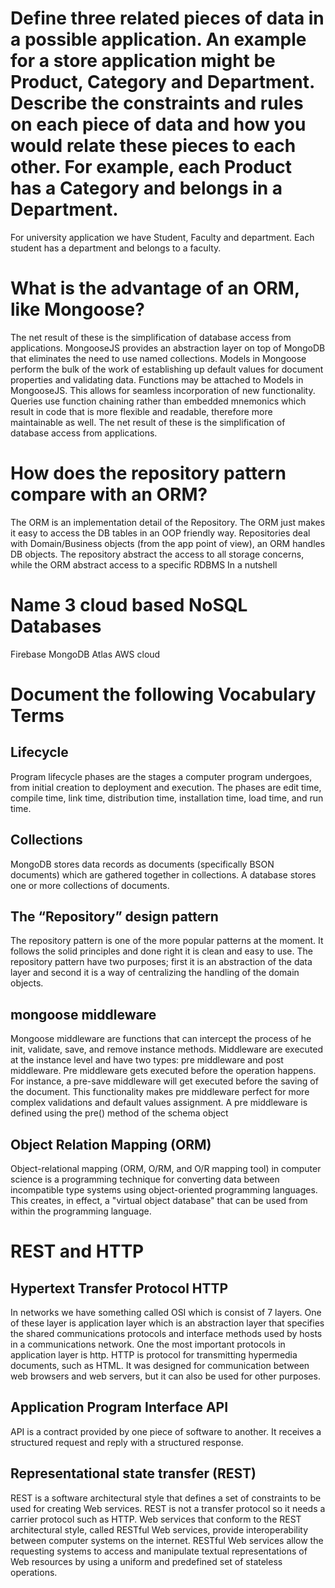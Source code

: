 # Define three related pieces of data in a possible application. An example for a store application might be Product, Category and Department. Describe the constraints and rules on each piece of data and how you would relate these pieces to each other. For example, each Product has a Category and belongs in a Department.
For university application we have Student, Faculty and department.
Each student has a department and belongs to a faculty.

# What is the advantage of an ORM, like Mongoose?
The net result of these is the simplification of database access from applications.
MongooseJS provides an abstraction layer on top of MongoDB that eliminates the need to use named collections.
Models in Mongoose perform the bulk of the work of establishing up default values for document properties and validating data.
Functions may be attached to Models in MongooseJS. This allows for seamless incorporation of new functionality.
Queries use function chaining rather than embedded mnemonics which result in code that is more flexible and readable, therefore more maintainable as well.
The net result of these is the simplification of database access from applications.

# How does the repository pattern compare with an ORM?
The ORM is an implementation detail of the Repository. The ORM just makes it easy to access the DB tables in an OOP friendly way.
Repositories deal with Domain/Business objects (from the app point of view), an ORM handles DB objects.
The repository abstract the access to all storage concerns, while the ORM abstract access to a specific RDBMS In a nutshell

# Name 3 cloud based NoSQL Databases
Firebase
MongoDB Atlas
AWS cloud

# Document the following Vocabulary Terms
## Lifecycle
Program lifecycle phases are the stages a computer program undergoes, from initial creation to deployment and execution. The phases are edit time, compile time, link time, distribution time, installation time, load time, and run time.

## Collections
MongoDB stores data records as documents (specifically BSON documents) which are gathered together in collections. A database stores one or more collections of documents.

## The “Repository” design pattern
The repository pattern is one of the more popular patterns at the moment. It follows the solid principles and done right it is clean and easy to use. The repository pattern have two purposes; first it is an abstraction of the data layer and second it is a way of centralizing the handling of the domain objects.

## mongoose middleware
Mongoose middleware are functions that can intercept the process of he init, validate, save, and remove instance methods. Middleware are executed at the instance level and have two types: pre middleware and post middleware.
Pre middleware gets executed before the operation happens. For instance, a pre-save middleware will get executed before the saving of the document. This functionality makes pre middleware perfect for more complex validations and default values assignment.
A pre middleware is defined using the pre() method of the schema object

## Object Relation Mapping (ORM)
Object-relational mapping (ORM, O/RM, and O/R mapping tool) in computer science is a programming technique for converting data between incompatible type systems using object-oriented programming languages. This creates, in effect, a "virtual object database" that can be used from within the programming language.

# REST and HTTP
## Hypertext Transfer Protocol HTTP
In networks we have something called OSI which is consist of 7 layers. One of these layer is application layer which is an abstraction layer that specifies the shared communications protocols and interface methods used by hosts in a communications network. One the most important protocols in application layer is http. HTTP is protocol for transmitting hypermedia documents, such as HTML. It was designed for communication between web browsers and web servers, but it can also be used for other purposes.

## Application Program Interface API
API is a contract provided by one piece of software to another. It receives a structured request and reply with a structured response.

## Representational state transfer (REST)
REST is a software architectural style that defines a set of constraints to be used for creating Web services. REST is not a transfer protocol so it needs a carrier protocol such as HTTP. Web services that conform to the REST architectural style, called RESTful Web services, provide interoperability between computer systems on the internet. RESTful Web services allow the requesting systems to access and manipulate textual representations of Web resources by using a uniform and predefined set of stateless operations.


